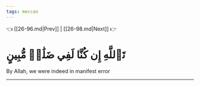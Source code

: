 ```yaml
---
tags: meccan
---
```


👈 [[26-96.md|Prev]] | [[26-98.md|Next]] 👉

# تَٱللَّهِ إِن كُنَّا لَفِي ضَلَٰلٖ مُّبِينٍ

By Allah, we were indeed in manifest error

---

